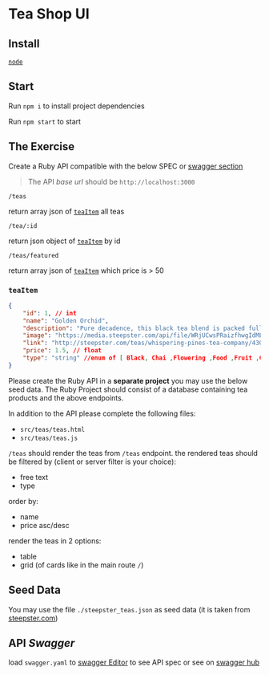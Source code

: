 # Tea Shop UI

Install
-------

[`node`](https://nodejs.org/)

Start
-----

Run `npm i` to install project dependencies 

Run `npm start` to start

The Exercise
------------

Create a Ruby API compatible with the below SPEC or [swagger section](#API)

> The API *base url* should be `http://localhost:3000` 

`/teas`

return array json of [`teaItem`](#`teaItem`)
all teas

`/tea/:id`

return json object of [`teaItem`](#`teaItem`)
by id

`/teas/featured`

return array json of [`teaItem`](#`teaItem`)
which price is > 50

### `teaItem`

```json
{
    "id": 1, // int
    "name": "Golden Orchid",
    "description": "Pure decadence, this black tea blend is packed full of deep creamy cocoa notes! My goal for this tea was to bring the ice cream shop on Mackinac Island into your cup! I began with North Winds – our black tea with dessert notes inspired by the island’s famous fudge.",
    "image": "https://media.steepster.com/api/file/WRjUCwsPRaizfhwgIdML/convert?fit=crop&h=200&w=350",
    "link": "http://steepster.com/teas/whispering-pines-tea-company/43095-golden-orchid",
    "price": 1.5, // float
    "type": "string" //enum of [ Black, Chai ,Flowering ,Food ,Fruit ,Green ,Guayusa ,Herbal ,Honeybush ,Matcha ,Oolong ,Pu-Erh ,Rooibos ,White ,Yellow ,Yerba Maté ]
}
```

Please create the Ruby API in a **separate project** you may use the below seed data.
The Ruby Project should consist of a database containing tea products and the above endpoints.


In addition to the API please complete the following files:
- `src/teas/teas.html`
- `src/teas/teas.js`

`/teas` should render the teas from `/teas` endpoint.
the rendered teas should be filtered by (client or server filter is your choice): 
- free text
- type

order by:
- name
- price asc/desc

render the teas in 2 options:
- table
- grid (of cards like in the main route `/`)

Seed Data
---------

You may use the file `./steepster_teas.json` as seed data (it is taken from [steepster.com](http://steepster.com)) 

API *Swagger*
---

load `swagger.yaml` to [swagger Editor](http://editor.swagger.io/#/) to see API spec
or see on [swagger hub](https://app.swaggerhub.com/apis/wildcard/tea-shop/1.0.0)
